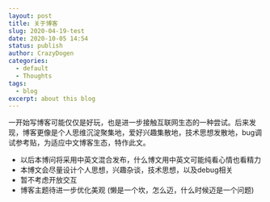 ```yaml
---
layout: post
title: 关于博客
slug: 2020-04-19-test
date: 2020-10-05 14:54
status: publish
author: CrazyDogen
categories: 
  - default
  - Thoughts
tags: 
  - blog
excerpt: about this blog
---
```


一开始写博客可能仅仅是好玩，也是进一步接触互联网生态的一种尝试。后来发现，博客更像是个人思维沉淀聚集地，爱好兴趣集散地，技术思想发散地，bug调试参考贴，为适应中文博客生态，特作此文。
 - 以后本博问将采用中英文混合发布，什么博文用中英文可能纯看心情也看精力
 - 本博文会尽量设计个人思想，兴趣杂谈，技术思想，以及debug相关
 - 暂不考虑开放交互
 - 博客主题待进一步优化美观 (懒是一个坎，怎么迈，什么时候迈是一个问题)
